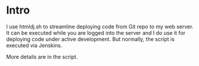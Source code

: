 # Intro
I use htmldj.sh to streamline deploying code from Git repo to my web server.
It can be executed while you are logged into the server and I do use it for deploying code under active development.
But normally, the script is executed via Jenskins. 

More details are in the script.
